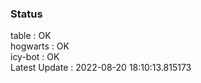 ### Status


table : OK  
hogwarts : OK  
icy-bot : OK  
Latest Update : 2022-08-20 18:10:13.815173
